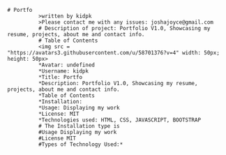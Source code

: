     # Portfo
              >written by kidpk
              >Please contact me with any issues: joshajoyce@gmail.com
              # Description of project: Portfolio V1.0, Showcasing my resume, projects, about me and contact info.
              # Table of Contents
              <img src = "https://avatars3.githubusercontent.com/u/58701376?v=4" width: 50px; height: 50px>
              *Avatar: undefined
              *Username: kidpk
              *Title: Portfo
              *Description: Portfolio V1.0, Showcasing my resume, projects, about me and contact info.
              *Table of Contents
              *Installation: 
              *Usage: Displaying my work
              *License: MIT
              *Technologies used: HTML, CSS, JAVASCRIPT, BOOTSTRAP
              # The Installation type is 
              #Usage Displaying my work
              #License MIT
              #Types of Technology Used:*